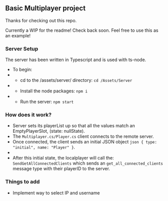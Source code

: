 ## Basic Multiplayer project
Thanks for checking out this repo.

Currently a WIP for the readme! Check back soon.
Feel free to use this as an example!

### Server Setup
The server has been written in Typescript and is used with ts-node.
- To begin: 
- - cd to the /assets/server/ directory: ```cd /Assets/Server```
- - Install the node packages: ```npm i```
- - Run the server: ```npm start```

### How does it work?
- Server sets its playerList up so that all the values match an EmptyPlayerSlot, (state: nullState).
- The ```Multiplayer.cs/Player.cs``` client connects to the remote server.
- Once connected, the client sends an initial JSON object ```json { type: "initial", name: "Player" }```.
- 
- After this initial state, the localplayer will call the: ```SendGetAllConnectedClients``` which sends an ```get_all_connected_clients``` message type with their playerID to the server.

### Things to add
- Implement way to select IP and username